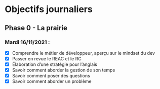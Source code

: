 # Objectifs journaliers

## Phase 0 - La prairie

### Mardi 16/11/2021 :



* [X] Comprendre le métier de développeur, aperçu sur le mindset du dev
* [X] Passer en revue le REAC et le RC
* [X] Élaboration d’une stratégie pour l’anglais
* [X] Savoir comment aborder la gestion de son temps
* [X] Savoir comment poser des questions
* [X] Savoir comment aborder un problème
